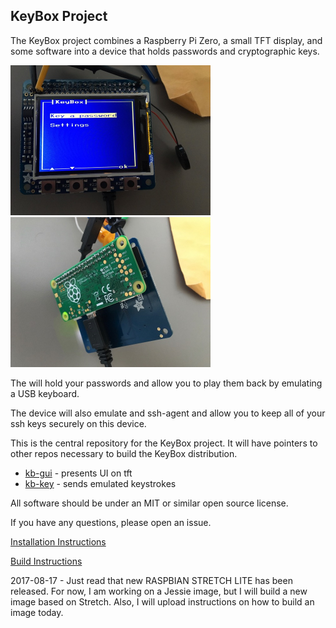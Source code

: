 
KeyBox Project
--------------

The KeyBox project combines a Raspberry Pi Zero, a small TFT display, and some software
into a device that holds passwords and cryptographic keys.

<img src="Images/Front.jpg" width="320" height="240" /> <img src="Images/Back.jpg" width="320" height="240" />

The will hold your passwords and allow you to play them back by emulating a USB keyboard.

The device will also emulate and ssh-agent and allow you to keep all of your ssh keys
securely on this device.

This is the central repository for the KeyBox project.
It will have pointers to other repos necessary to build the KeyBox distribution.

* [kb-gui](https://github.com/drudru/kb-key) - presents UI on tft
* [kb-key](https://github.com/drudru/kb-key) - sends emulated keystrokes

All software should be under an MIT or similar open source license.

If you have any questions, please open an issue.

[Installation Instructions](Install/INSTALL.md)

[Build Instructions](Build/BUILD.md)

2017-08-17 - Just read that new RASPBIAN STRETCH LITE has been released.
For now, I am working on a Jessie image, but I will build a new image based on Stretch.
Also, I will upload instructions on how to build an image today.
